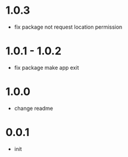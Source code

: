 # 1.0.3

- fix package not request location permission
  
# 1.0.1 - 1.0.2

- fix package make app exit
  
# 1.0.0

- change readme

# 0.0.1

- init
